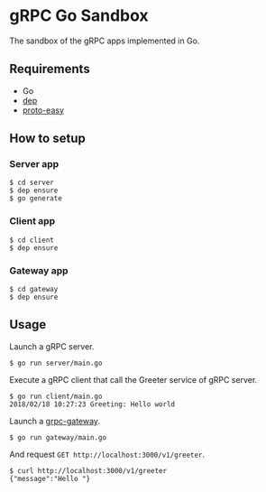 # gRPC Go Sandbox

The sandbox of the gRPC apps implemented in Go.

## Requirements

* Go
* [dep](https://github.com/golang/dep)
* [proto-easy](https://github.com/peter-edge/protoeasy-go)

## How to setup

### Server app

```
$ cd server
$ dep ensure
$ go generate
```

### Client app

```
$ cd client
$ dep ensure
```

### Gateway app

```
$ cd gateway
$ dep ensure
```

## Usage

Launch a gRPC server.

```
$ go run server/main.go
```

Execute a gRPC client that call the Greeter service of gRPC server.

```
$ go run client/main.go
2018/02/18 10:27:23 Greeting: Hello world
```

Launch a [grpc-gateway](https://github.com/grpc-ecosystem/grpc-gateway).

```
$ go run gateway/main.go
```

And request `GET http://localhost:3000/v1/greeter`.

```
$ curl http://localhost:3000/v1/greeter
{"message":"Hello "}
```
